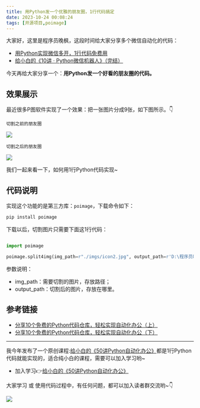 ```yaml
---
title: 用Python发一个优雅的朋友圈，1行代码搞定
date: 2023-10-24 00:08:24
tags: [开源项目,poimage]
---
```


大家好，这里是程序员晚枫，这段时间给大家分享多个微信自动化的代码：

- [用Python实现微信多开，1行代码免费用](https://mp.weixin.qq.com/s/qlubpfAytr_coV8GilG9RA)
- [给小白的《10讲 · Python微信机器人》（完结）](https://mp.weixin.qq.com/s/-oR2dUakXEY3vmPbzVtrnA)


今天再给大家分享一个：**用Python发一个好看的朋友圈的代码。**


## 效果展示

最近很多P图软件实现了一个效果：把一张图片分成9张，如下图所示。👇


``切割之前的朋友圈``

![](https://article-1300615378.cos.ap-nanjing.myqcloud.com/poimage/split4img/origin.png)



``切割之后的朋友圈``

![](https://article-1300615378.cos.ap-nanjing.myqcloud.com/poimage/split4img/cut.png)

我们一起来看一下，如何用1行Python代码实现~


## 代码说明

实现这个功能的是第三方库：``poimage``，下载命令如下：

```python
pip install poimage
```

下载以后，切割图片只需要下面这1行代码：

```python

import poimage

poimage.split4img(img_path=r"./imgs/icon2.jpg", output_path=r'D:\程序员晚枫的文件夹\output')
```

参数说明：
- img_path：需要切割的图片，存放路径；
- output_path：切割后的图片，存放在哪里。

## 参考链接

- [分享10个免费的Python代码仓库，轻松实现自动化办公（上）](https://mp.weixin.qq.com/s/3eKDWOiJv5CCiMliCDtAWA)
- [分享10个免费的Python代码仓库，轻松实现自动化办公（下）](https://mp.weixin.qq.com/s/bkB9LavphP4jqPLvGSAnFA)

----


我今年发布了一个原创课程:[给小白的《50讲Python自动化办公》](https://mp.weixin.qq.com/s/lOx4cAp9AllsCrhsUqVn8g)都是1行Python代码就能实现的，适合纯小白的课程，需要可以加入学习哟~

- 加入学习👉[给小白的《50讲Python自动化办公》](https://mp.weixin.qq.com/s/lOx4cAp9AllsCrhsUqVn8g)

大家学习 或 使用代码过程中，有任何问题，都可以加入读者群交流哟~👇


![](https://python-office-1300615378.cos.ap-chongqing.myqcloud.com/0816.jpg)